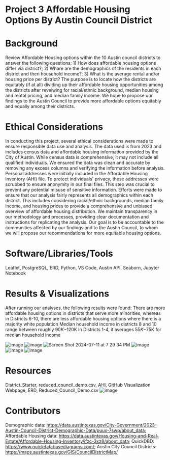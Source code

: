 # Project 3 Affordable Housing Options By Austin Council District

# Background
Review Affordable Housing options within the 10 Austin council districts to answer the following questions: 1) How does affordable housing options differ via district?; 2) Whare are the demographics of the residents in each district and theri household income?; 3) What is the average rental and/or housing price per district? The purpose is to locate how the districts are equitably (if at all) dividing up their affordable housing opportunities among the districts after reveiwing for racial/ethnic background, median housing and rental pricing, and median family income. We hope to propose our findings to the Austin Council to provide more affordable options equitably and equally among their districts. 

# Ethical Considerations
In conducting this project, several ethical considerations were made to ensure responsible data use and analysis. The data used is from 2023 and includes census data and affordable housing information provided by the City of Austin. While census data is comprehensive, it may not include all qualified individuals. We ensured the data was clean and accurate by removing any excess columns and verifying the information before analysis. Personal addresses were initially included in the Affordable Housing Inventory (AHI) file. To protect individuals' privacy, these addresses were scrubbed to ensure anonymity in our final files. This step was crucial to prevent any potential misuse of sensitive information. Efforts were made to ensure that our analysis fairly represents all demographics within each district. This includes considering racial/ethnic backgrounds, median family income, and housing prices to provide a comprehensive and unbiased overview of affordable housing distribution. We maintain transparency in our methodology and processes, providing clear documentation and instructions for replicating the analysis. Our goal is to be accountable to the communities affected by our findings and to the Austin Council, to whom we will propose our recommendations for more equitable housing options.

# Software/Libraries/Tools
Leaflet, PostgreSQL, ERD, Python, VS Code, Austin API, Seaborn, Jupyter Notebook

# Results & Visualizations
After running our analyses, the following results were found:
  There are more affordable housing options in districts that serve more minorities; whereas in Districts 6-10, there are less affordable housing options where there is a majority white population
  Median household income in districts 8 and 10 range between roughly $90K-$120K
  In Districts 1-4, it averages $55K-$75K for median household income

![image](https://github.com/user-attachments/assets/8884baa6-dd1e-4686-8f71-208d8bebe6cc)
![image](https://github.com/user-attachments/assets/b7c4e340-f543-4fa8-b40e-14aafe2ed80d)
![Screen Shot 2024-07-11 at 7 29 34 PM](https://github.com/user-attachments/assets/9415537a-b493-4d40-8934-9dc9fe7838ca)
![image](https://github.com/user-attachments/assets/58ee03ef-345c-4046-a010-3dfb2039aa58)
![image](https://github.com/user-attachments/assets/0de41243-f4e6-48d6-b4ac-0d09bac63858)
![image](https://github.com/user-attachments/assets/8dec88cf-355a-4416-86eb-091d2b5dc9ae)


# Resources
District_Starter, reduced_council_demo.csv, AHI, GitHub Visualization Webpage, ERD, Reduced_Council_Demo.csv
![image](https://github.com/user-attachments/assets/c9b81fc1-6e3b-4efb-9c08-1055c2be3097)

# Contributors
Demographic data: https://data.austintexas.gov/City-Government/2023-Austin-Council-District-Demographic-Data/puux-7swp/about_data; Affordable Housing data: https://data.austintexas.gov/Housing-and-Real-Estate/Affordable-Housing-Inventory/ifzc-3xz8/about_data; QuickDBD: https://www.quickdatabasediagrams.com/; Austin City Council Districts: https://maps.austintexas.gov/GIS/CouncilDistrictMap/



